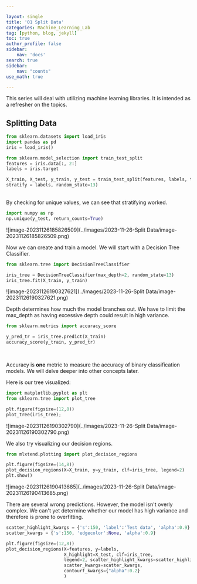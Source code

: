```yaml
---

layout: single
title: '01 Split Data'
categories: Machine_Learning_Lab
tag: [python, blog, jekyll]
toc: true
author_profile: false
sidebar:
    nav: 'docs'
search: true
sidebar:
    nav: "counts"
use_math: true

---
```


<div class ="notice--success">
This series will deal with utilizing machine learning libraries. It is intended as a refresher on the topics. 
</div>

## Splitting Data ##

```python
from sklearn.datasets import load_iris
import pandas as pd 
iris = load_iris()

from sklearn.model_selection import train_test_split
features = iris.data[:, 2:]
labels = iris.target
```

```python
X_train, X_test, y_train, y_test = train_test_split(features, labels, test_size=0.2,
stratify = labels, random_state=13)
```

<br>By checking for unique values, we can see that stratifying worked. 

```python
import numpy as np 
np.unique(y_test, return_counts=True)
```

![image-20231126185826509](../images/2023-11-26-Split Data/image-20231126185826509.png)

Now we can create and train a model. We will start with a Decision Tree Classifier. 

```python 
from sklearn.tree import DecisionTreeClassifier 

iris_tree = DecisionTreeClassifier(max_depth=2, random_state=13)
iris_tree.fit(X_train, y_train)
```

![image-20231126190327621](../images/2023-11-26-Split Data/image-20231126190327621.png)

Depth determines how much the model branches out. We have to limit the max_depth as having excessive depth could result in high variance. 

```python
from sklearn.metrics import accuracy_score

y_pred_tr = iris_tree.predict(X_train)
accuracy_score(y_train, y_pred_tr)
```

<br>

Accuracy is **one** metric to measure the accuracy of binary classification models. We will delve deeper into other concepts later. 

Here is our tree visualized: 

```python
import matplotlib.pyplot as plt
from sklearn.tree import plot_tree

plt.figure(figsize=(12,8))
plot_tree(iris_tree);
```

![image-20231126190302790](../images/2023-11-26-Split Data/image-20231126190302790.png)

We also try visualizing our decision regions. 

```python
from mlxtend.plotting import plot_decision_regions

plt.figure(figsize=(14,8))
plot_decision_regions(X=X_train, y=y_train, clf=iris_tree, legend=2)
plt.show()
```

![image-20231126190413685](../images/2023-11-26-Split Data/image-20231126190413685.png)

There are several wrong predictions.  However, the model isn't overly complex. We can't yet determine whether our model has high variance and therefore is prone to overfitting. 

```python
scatter_highlight_kwargs = {'s':150, 'label':'Test data', 'alpha':0.9}
scatter_kwargs = {'s':150, 'edgecolor':None, 'alpha':0.9}

plt.figure(figsize=(12,8))
plot_decision_regions(X=features, y=labels, 
                      X_highlight=X_test, clf=iris_tree,
                      legend=2, scatter_highlight_kwargs=scatter_highlight_kwargs,
                      scatter_kwargs=scatter_kwargs,
                      contourf_kwargs={"alpha":0.2}
                      )
```

